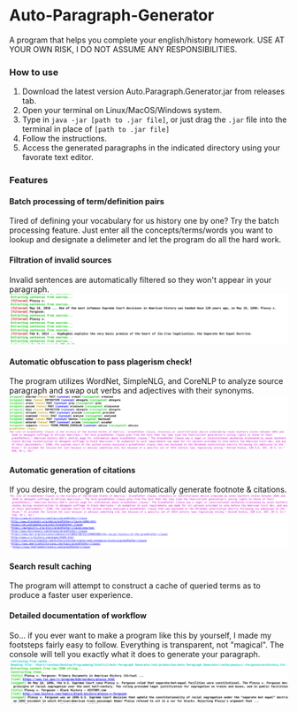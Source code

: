 # Auto-Paragraph-Generator #
A program that helps you complete your english/history homework. USE AT YOUR OWN RISK, I DO NOT ASSUME ANY RESPONSIBILITIES.

### How to use ###
1) Download the latest version Auto.Paragraph.Generator.jar from releases tab.
2) Open your terminal on Linux/MacOS/Windows system. 
3) Type in `java -jar [path to .jar file]`, or just drag the `.jar` file into the terminal in place of `[path to .jar file]`
4) Follow the instructions.
5) Access the generated paragraphs in the indicated directory using your favorate text editor.

### Features ###

#### Batch processing of term/definition pairs ####
Tired of defining your vocabulary for us history one by one? Try the batch processing feature. Just enter all the concepts/terms/words you want to lookup and designate a delimeter and let the program do all the hard work.

#### Filtration of invalid sources ####
Invalid sentences are automatically filtered so they won't appear in your paragraph.
![Obfuscation Demonstration](https://raw.githubusercontent.com/JiachenRen/Auto-Paragraph-Generator/master/documents/screenshots/invalid_sentence_filtration.png)

#### Automatic obfuscation to pass plagerism check! ####
The program utilizes WordNet, SimpleNLG, and CoreNLP to analyze source paragraph and swap out verbs and adjectives with their synonyms. 
![Obfuscation Demonstration](https://raw.githubusercontent.com/JiachenRen/Auto-Paragraph-Generator/master/documents/screenshots/obfuscation.png)

#### Automatic generation of citations ####
If you desire, the program could automatically generate footnote & citations.
![Obfuscation Demonstration](https://raw.githubusercontent.com/JiachenRen/Auto-Paragraph-Generator/master/documents/screenshots/source_generation.png)

#### Search result caching ####
The program will attempt to construct a cache of queried terms as to produce a faster user experience.

#### Detailed documentation of workflow ####
So... if you ever want to make a program like this by yourself, I made my footsteps fairly easy to follow. Everything is transparent, not "magical". The console will tell you exactly what it does to generate your paragraph.
![Obfuscation Demonstration](https://raw.githubusercontent.com/JiachenRen/Auto-Paragraph-Generator/master/documents/screenshots/workflow.png)
